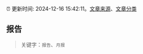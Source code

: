 :alarm_clock: 更新时间: 2024-12-16 15:42:11。[文章来源](/README.md)、[文章分类](/TAGS.md)

## 报告


> 关键字：`报告`、`月报`




